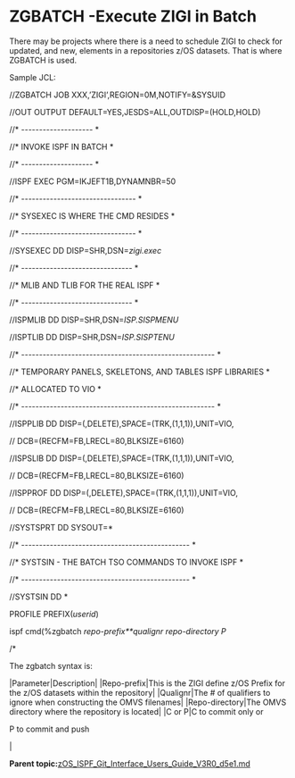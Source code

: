 # ZGBATCH -Execute ZIGI in Batch

There may be projects where there is a need to schedule ZIGI to check for updated, and new, elements in a repositories z/OS datasets. That is where ZGBATCH is used.

Sample JCL:

//ZGBATCH JOB XXX,’ZIGI’,REGION=0M,NOTIFY=&SYSUID

//OUT OUTPUT DEFAULT=YES,JESDS=ALL,OUTDISP=\(HOLD,HOLD\)

//\* -------------------- \*

//\* INVOKE ISPF IN BATCH \*

//\* -------------------- \*

//ISPF EXEC PGM=IKJEFT1B,DYNAMNBR=50

//\* -------------------------------- \*

//\* SYSEXEC IS WHERE THE CMD RESIDES \*

//\* -------------------------------- \*

//SYSEXEC DD DISP=SHR,DSN=*zigi.exec*

//\* ------------------------------- \*

//\* MLIB AND TLIB FOR THE REAL ISPF \*

//\* ------------------------------- \*

//ISPMLIB DD DISP=SHR,DSN=*ISP.SISPMENU*

//ISPTLIB DD DISP=SHR,DSN=*ISP.SISPTENU*

//\* ------------------------------------------------------ \*

//\* TEMPORARY PANELS, SKELETONS, AND TABLES ISPF LIBRARIES \*

//\* ALLOCATED TO VIO \*

//\* ------------------------------------------------------ \*

//ISPPLIB DD DISP=\(,DELETE\),SPACE=\(TRK,\(1,1,1\)\),UNIT=VIO,

// DCB=\(RECFM=FB,LRECL=80,BLKSIZE=6160\)

//ISPSLIB DD DISP=\(,DELETE\),SPACE=\(TRK,\(1,1,1\)\),UNIT=VIO,

// DCB=\(RECFM=FB,LRECL=80,BLKSIZE=6160\)

//ISPPROF DD DISP=\(,DELETE\),SPACE=\(TRK,\(1,1,1\)\),UNIT=VIO,

// DCB=\(RECFM=FB,LRECL=80,BLKSIZE=6160\)

//SYSTSPRT DD SYSOUT=\*

//\* ----------------------------------------------- \*

//\* SYSTSIN - THE BATCH TSO COMMANDS TO INVOKE ISPF \*

//\* ----------------------------------------------- \*

//SYSTSIN DD \*

PROFILE PREFIX\(*userid*\)

ispf cmd\(%zgbatch *repo-prefix**qualignr repo-directory P*

/\*

The zgbatch syntax is:

|Parameter|Description|
|Repo-prefix|This is the ZIGI define z/OS Prefix for the z/OS datasets within the repository|
|Qualignr|The \# of qualifiers to ignore when constructing the OMVS filenames|
|Repo-directory|The OMVS directory where the repository is located|
|C or P|C to commit only or

 P to commit and push

|

**Parent topic:**[zOS\_ISPF\_Git\_Interface\_Users\_Guide\_V3R0\_d5e1.md](zOS_ISPF_Git_Interface_Users_Guide_V3R0_d5e1.md)

